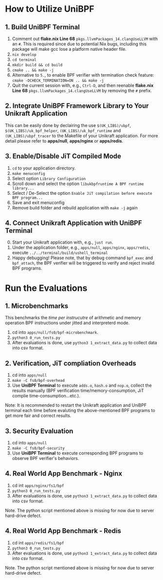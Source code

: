 # How to Utilize UniBPF
## 1. Build UniBPF Terminal

1. Comment out **flake.nix Line 68** `pkgs.llvmPackages_14.clangUseLLVM` with an `#`. This is required since due to potential Nix bugs, including this package will make gcc lose a platform native header file.
2. `nix develop`
3. `cd terminal`
4. `mkdir build && cd build`
5. `cmake .. && make -j` 
6. Alternative to `5.`, to enable BPF verifier with termination check feature: `cmake -DCHECK_TERMINATION=ON .. && make -j`
7. Quit the current session with, e.g., `Ctrl-D`, and then reenable **flake.nix Line 68** `pkgs.llvmPackages_14.clangUseLLVM` by removing the `#` prefix.

## 2. Integrate UniBPF Framework Library to Your Unikraft Application
This can be easily done by declairing the use `$(UK_LIBS)/ubpf`, `$(UK_LIBS)/uk_bpf_helper`, `(UK_LIBS)/uk_bpf_runtime` and `(UK_LIBS)/ubpf_tracer` to the Makefile of your Unikraft application. For more detail please refer to **apps/null**, **apps/nginx** or **apps/redis**.

## 3. Enable/Disable JiT Compiled Mode
1. `cd` to your application directory.
1. `make menuconfig`
1. Select option `Library Configuration`
1. Scroll down and select the option `libukbpfruntime A BPF runtime library...`
1. Select / De-Select the option `Enable JiT compilation before execute BPF program...`
1. Save and exit menuconfig
1. Remove build folder and rebuild application with `make -j` again

## 4. Connect Unikraft Application with UniBPF Terminal
0. Start your Unikraft application with, e.g., `just run`.
1. Under the application folder, e.g., `apps/null`, `apps/nginx`, `apps/redis`, execute `../../terminal/build/ushell_terminal`
2. Happy debugging! Please note, that by debug command `bpf_exec` and `bpf_attach`, the BPF verifier will be triggered to verify and reject invalid BPF programs. 


# Run the Evaluations
## 1. Microbenchmarks
This benchmarks the *time per instrucutre* of arithmetic and memory operation BPF instructions under jitted and interpreterd mode. 

1. cd into `apps/null/fs0/bpf-microbenchmark`.
1. `python3 0_run_tests.py`
1. After evaluations is done, use `python3 1_extract_data.py` to collect data into csv format.

## 2. Verification, JiT compliation Overheads
1. cd into `apps/null`
1. `make -C fs0/bpf-overhead`
1. Use **UniBPF Terminal** to execute `adds.o`, `hash.o` and `nop.o`, collect the results manually (BPF verification time/memory-consumption, JiT complie time-consumption...etc.).

Note: It is recommended to restart the Unikraft application and UniBPF terminal each time before evaluting the above-mentioned BPF programs to get more fair and correct results. 

## 3. Security Evaluation
1. cd into `apps/null`
1. `make -C fs0/bpf-security`
1. Use **UniBPF Terminal** to execute corresponding BPF programs to observe BPF verifier's behaviors.

## 4. Real World App Benchmark - Nginx
1. cd int `apps/nginx/fs1/bpf`
1. `python3 0_run_tests.py`
1. After evaluations is done, use `python3 1_extract_data.py` to collect data into csv format.

Note. The python script mentioned above is missing for now due to server hard-drive defect.

## 4. Real World App Benchmark - Redis
1. cd int `apps/redis/fs1/bpf`
1. `python3 0_run_tests.py`
1. After evaluations is done, use `python3 1_extract_data.py` to collect data into csv format.

Note. The python script mentioned above is missing for now due to server hard-drive defect.
